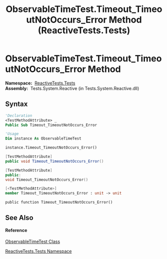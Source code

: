 ﻿---
title: ObservableTimeTest.Timeout_TimeoutNotOccurs_Error Method  (ReactiveTests.Tests)
TOCTitle: Timeout_TimeoutNotOccurs_Error Method
ms:assetid: M:ReactiveTests.Tests.ObservableTimeTest.Timeout_TimeoutNotOccurs_Error
ms:mtpsurl: https://msdn.microsoft.com/en-us/library/reactivetests.tests.observabletimetest.timeout_timeoutnotoccurs_error(v=VS.103)
ms:contentKeyID: 36619040
ms.date: 06/28/2011
mtps_version: v=VS.103
f1_keywords:
- ReactiveTests.Tests.ObservableTimeTest.Timeout_TimeoutNotOccurs_Error
dev_langs:
- CSharp
- JScript
- VB
- FSharp
- c++
---

# ObservableTimeTest.Timeout\_TimeoutNotOccurs\_Error Method

**Namespace:**  [ReactiveTests.Tests](hh289046\(v=vs.103\).md)  
**Assembly:**  Tests.System.Reactive (in Tests.System.Reactive.dll)

## Syntax

``` vb
'Declaration
<TestMethodAttribute> _
Public Sub Timeout_TimeoutNotOccurs_Error
```

``` vb
'Usage
Dim instance As ObservableTimeTest

instance.Timeout_TimeoutNotOccurs_Error()
```

``` csharp
[TestMethodAttribute]
public void Timeout_TimeoutNotOccurs_Error()
```

``` c++
[TestMethodAttribute]
public:
void Timeout_TimeoutNotOccurs_Error()
```

``` fsharp
[<TestMethodAttribute>]
member Timeout_TimeoutNotOccurs_Error : unit -> unit 
```

``` jscript
public function Timeout_TimeoutNotOccurs_Error()
```

## See Also

#### Reference

[ObservableTimeTest Class](hh315045\(v=vs.103\).md)

[ReactiveTests.Tests Namespace](hh289046\(v=vs.103\).md)

